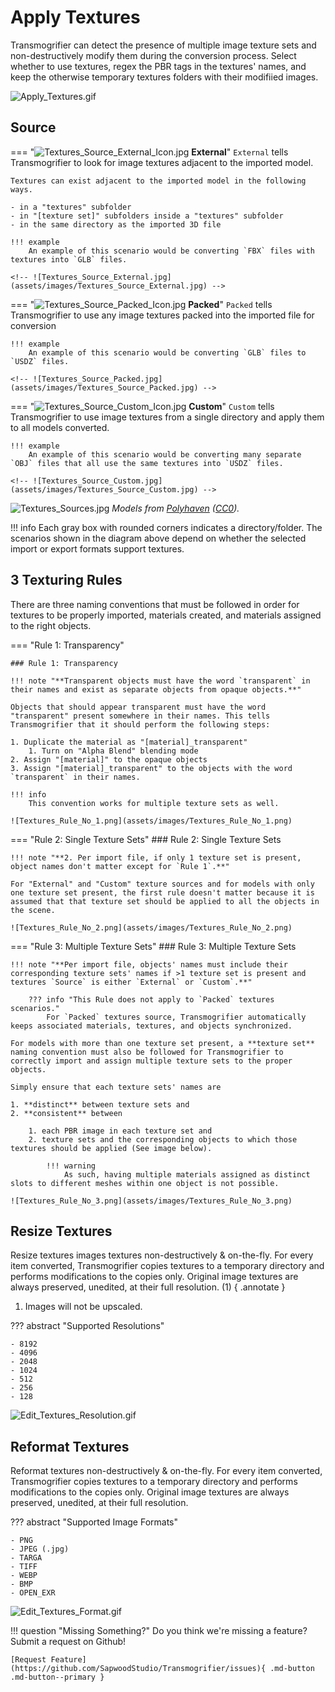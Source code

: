 # Apply Textures

Transmogrifier can detect the presence of multiple image texture sets and non-destructively modify them during the conversion process. Select whether to use textures, regex the PBR tags in the textures' names, and keep the otherwise temporary textures folders with their modifiied images.

![Apply_Textures.gif](assets/images/Apply_Textures.gif)


## Source
=== "![Textures_Source_External_Icon.jpg](assets/images/Textures_Source_External_Icon.jpg) **External**" 
    `External` tells Transmogrifier to look for image textures adjacent to the imported model.

    Textures can exist adjacent to the imported model in the following ways.

    - in a "textures" subfolder
    - in "[texture set]" subfolders inside a "textures" subfolder
    - in the same directory as the imported 3D file

    !!! example
        An example of this scenario would be converting `FBX` files with textures into `GLB` files.

    <!-- ![Textures_Source_External.jpg](assets/images/Textures_Source_External.jpg) -->


=== "![Textures_Source_Packed_Icon.jpg](assets/images/Textures_Source_Packed_Icon.jpg) **Packed**"
    `Packed` tells Transmogrifier to use any image textures packed into the imported file for conversion

    !!! example
        An example of this scenario would be converting `GLB` files to `USDZ` files.

    <!-- ![Textures_Source_Packed.jpg](assets/images/Textures_Source_Packed.jpg) -->


=== "![Textures_Source_Custom_Icon.jpg](assets/images/Textures_Source_Custom_Icon.jpg) **Custom**"
    `Custom` tells Transmogrifier to use image textures from a single directory and apply them to all models converted.

    !!! example
        An example of this scenario would be converting many separate `OBJ` files that all use the same textures into `USDZ` files.

    <!-- ![Textures_Source_Custom.jpg](assets/images/Textures_Source_Custom.jpg) -->


![Textures_Sources.jpg](assets/images/Textures_Sources.jpg)
*Models from [Polyhaven](https://polyhaven.com/models) ([CC0](https://creativecommons.org/share-your-work/public-domain/cc0/)).*

!!! info 
    Each gray box with rounded corners indicates a directory/folder.  The scenarios shown in the diagram above depend on whether the selected import or export formats support textures.


## 3 Texturing Rules

There are three naming conventions that must be followed in order for textures to be properly imported, materials created, and materials assigned to the right objects.

=== "Rule 1: Transparency"
    
    ### Rule 1: Transparency
    
    !!! note "**Transparent objects must have the word `transparent` in their names and exist as separate objects from opaque objects.**"
        
    Objects that should appear transparent must have the word "transparent" present somewhere in their names. This tells Transmogrifier that it should perform the following steps:
    
    1. Duplicate the material as "[material]_transparent" 
        1. Turn on "Alpha Blend" blending mode
    2. Assign "[material]" to the opaque objects 
    3. Assign "[material]_transparent" to the objects with the word `transparent` in their names. 
    
    !!! info
        This convention works for multiple texture sets as well.

    ![Textures_Rule_No_1.png](assets/images/Textures_Rule_No_1.png)


=== "Rule 2: Single Texture Sets" 
    ### Rule 2: Single Texture Sets
    
    !!! note "**2. Per import file, if only 1 texture set is present, object names don't matter except for `Rule 1`.**"

    For "External" and "Custom" texture sources and for models with only one texture set present, the first rule doesn't matter because it is assumed that that texture set should be applied to all the objects in the scene. 

    ![Textures_Rule_No_2.png](assets/images/Textures_Rule_No_2.png)


=== "Rule 3: Multiple Texture Sets"
    ### Rule 3: Multiple Texture Sets
    
    !!! note "**Per import file, objects' names must include their corresponding texture sets' names if >1 texture set is present and textures `Source` is either `External` or `Custom`.**"

        ??? info "This Rule does not apply to `Packed` textures scenarios."
            For `Packed` textures source, Transmogrifier automatically keeps associated materials, textures, and objects synchronized. 

    For models with more than one texture set present, a **texture set** naming convention must also be followed for Transmogrifier to correctly import and assign multiple texture sets to the proper objects. 
    
    Simply ensure that each texture sets' names are
    
    1. **distinct** between texture sets and 
    2. **consistent** between 
        
        1. each PBR image in each texture set and 
        2. texture sets and the corresponding objects to which those textures should be applied (See image below). 
        
            !!! warning 
                As such, having multiple materials assigned as distinct slots to different meshes within one object is not possible. 
    
    ![Textures_Rule_No_3.png](assets/images/Textures_Rule_No_3.png)

        
## Resize Textures
Resize textures images textures non-destructively & on-the-fly.  For every item converted, Transmogrifier copies textures to a temporary directory and performs modifications to the copies only. Original image textures are always preserved, unedited, at their full resolution. (1) 
{ .annotate }

1. Images will not be upscaled.

??? abstract "Supported Resolutions"
    
    - 8192
    - 4096
    - 2048
    - 1024
    - 512
    - 256
    - 128


![Edit_Textures_Resolution.gif](assets/images/Edit_Textures_Resolution.gif)


## Reformat Textures
Reformat textures non-destructively & on-the-fly. For every item converted, Transmogrifier copies textures to a temporary directory and performs modifications to the copies only. Original image textures are always preserved, unedited, at their full resolution.

??? abstract "Supported Image Formats"
    
    - PNG
    - JPEG (.jpg)
    - TARGA
    - TIFF
    - WEBP
    - BMP
    - OPEN_EXR


![Edit_Textures_Format.gif](assets/images/Edit_Textures_Format.gif)



!!! question "Missing Something?"
    Do you think we're missing a feature?  Submit a request on Github!

    [Request Feature](https://github.com/SapwoodStudio/Transmogrifier/issues){ .md-button .md-button--primary }